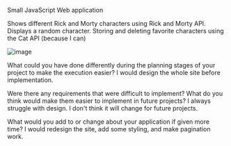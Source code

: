 Small JavaScript Web application

Shows different Rick and Morty characters using Rick and Morty API.
Displays a random character.
Storing and deleting favorite characters using the Cat API (because I can)

![image](https://github.com/user-attachments/assets/73d3e65f-326b-4512-b939-ed75e33e5897)


What could you have done differently during the planning stages of your project to make the execution easier?
I would design the whole site before implementation.

Were there any requirements that were difficult to implement? What do you think would make them easier to implement in future projects?
I always struggle with design. I don't think it will change for future projects.

What would you add to or change about your application if given more time?
I would redesign the site, add some styling, and make pagination work.

